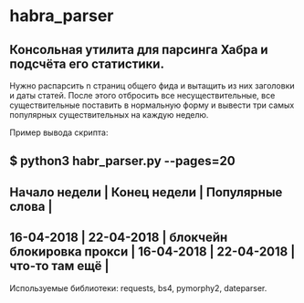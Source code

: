 # habra_parser

## Консольная утилита для парсинга Хабра и подсчёта его статистики.

Нужно распарсить n страниц общего фида и вытащить из них заголовки и даты статей. После этого отбросить все несуществительные,
все существительные поставить в нормальную форму и вывести три самых популярных существительных на каждую неделю.

Пример вывода скрипта:

$ python3 habr_parser.py --pages=20
-------------------------------------------------------------
Начало недели | Конец недели | Популярные слова             |
-------------------------------------------------------------
16-04-2018    |  22-04-2018  |  блокчейн блокировка прокси  |
16-04-2018    |  22-04-2018  |  что-то там ещё              |
-------------------------------------------------------------
Используемые библиотеки: requests, bs4, pymorphy2, dateparser.